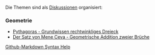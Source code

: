Die Themen sind als [Diskussionen](https://github.com/ernst-hoehener/math/discussions) organisiert:

### Geometrie

- [Pythagoras - Grundwissen rechtwinkliges Dreieck](https://github.com/ernst-hoehener/math/discussions/3)
- [Der Satz von Mene Ceva - Geometrische Addition zweier Brüche](https://github.com/ernst-hoehener/math/discussions/1)



[Github-Markdown Syntax Help](https://docs.github.com/en/get-started/writing-on-github/getting-started-with-writing-and-formatting-on-github/basic-writing-and-formatting-syntax)
